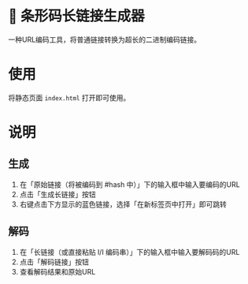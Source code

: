 # 🔗 条形码长链接生成器

一种URL编码工具，将普通链接转换为超长的二进制编码链接。

# 使用
将静态页面 `index.html` 打开即可使用。

# 说明

## 生成
1. 在「原始链接（将被编码到 #hash 中）」下的输入框中输入要编码的URL
2. 点击「生成长链接」按钮
3. 右键点击下方显示的蓝色链接，选择「在新标签页中打开」即可跳转

## 解码
1. 在「长链接（或直接粘贴 l/I 编码串）」下的输入框中输入要解码码的URL
2. 点击「解码链接」按钮
3. 查看解码结果和原始URL